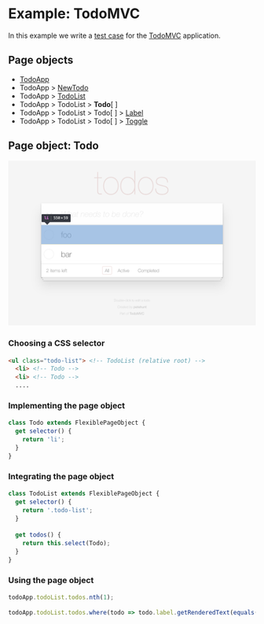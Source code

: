 # Example: TodoMVC

In this example we write a [test case](../index.md#test-case) for the [TodoMVC][external-todomvc] application.

## Page objects

- [TodoApp](./page-objects/1-todo-app.md#page-object-todoapp)
- TodoApp > [NewTodo](./page-objects/2-new-todo.md#page-object-newtodo)
- TodoApp > [TodoList](./page-objects/3-todo-list.md#page-object-todolist)
- TodoApp > TodoList > **Todo**[ ]
- TodoApp > TodoList > Todo[ ] > [Label](./page-objects/5-label.md#page-object-label)
- TodoApp > TodoList > Todo[ ] > [Toggle](./page-objects/6-toggle.md#page-object-toggle)

## Page object: Todo

![todo](../images/todo.png)

### Choosing a CSS selector

```html
<ul class="todo-list"> <!-- TodoList (relative root) -->
  <li> <!-- Todo -->
  <li> <!-- Todo -->
  ....
```

### Implementing the page object

```js
class Todo extends FlexiblePageObject {
  get selector() {
    return 'li';
  }
}
```

### Integrating the page object

```js
class TodoList extends FlexiblePageObject {
  get selector() {
    return '.todo-list';
  }

  get todos() {
    return this.select(Todo);
  }
}
```

### Using the page object

```js
todoApp.todoList.todos.nth(1);
```

```js
todoApp.todoList.todos.where(todo => todo.label.getRenderedText(equals('foo')));
```

[external-todomvc]: http://todomvc.com/examples/react/#/
